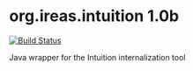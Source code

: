 org.ireas.intuition 1.0b
========================

[![Build Status](https://travis-ci.org/ireas/org.ireas.intuition.svg)](https://travis-ci.org/ireas/org.ireas.intuition)

Java wrapper for the Intuition internalization tool

